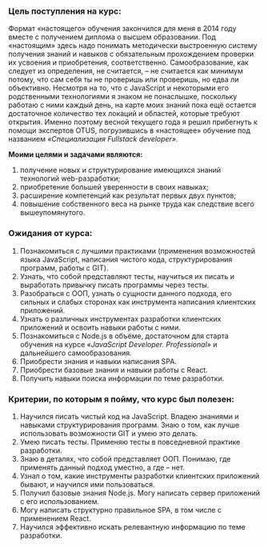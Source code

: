 ### Цель поступления на курс:

Формат «настоящего» обучения закончился для меня в 2014 году вместе с получением диплома о высшем образовании. Под «настоящим» здесь надо понимать методически выстроенную систему получения знаний
и навыков с обязательным прохождением проверки их усвоения
и приобретения, соответственно. Самообразование, как следует
из определения, не считается, – не считается как минимум потому, что сам себя ты не проверишь или проверишь, но едва ли объективно.
Несмотря на то, что с JavaScript и некоторыми его родственными технологиями я знаком не понаслышке, поскольку работаю с ними каждый день, на карте моих знаний пока ещё остается достаточное количество тех локаций и областей, которые требуют открытия. Именно поэтому весной текущего года я решил прибегнуть к помощи экспертов OTUS, погрузившись в «настоящее» обучение под названием _«Специализация Fullstack developer»_.

**Моими целями и задачами являются:**

1. получение новых и структурирование имеющихся знаний технологий web-разработки;
2. приобретение большей уверенности в своих навыках;
3. расширение компетенций как результат первых двух пунктов;
4. повышение собственного веса на рынке труда как следствие всего вышеупомянутого.

### Ожидания от курса:

1. Познакомиться с лучшими практиками (применения возможностей языка JavaScript, написания чистого кода, структурирования программ, работы с GIT).
2. Узнать, что собой представляют тесты, научиться их писать
   и выработать привычку писать программы через тесты.
3. Разобраться с ООП, узнать о сущности данного подхода, его сильных
   и слабых сторонах как инструмента написания клиентских приложений.
4. Узнать о различных инструментах разработки клиентских приложений и освоить навыки работы с ними.
5. Познакомиться с Node.js в объёме, достаточном для старта обучения
   на курсе _«JavaScript Developer. Professional»_ и дальнейшего самообразования.
6. Приобрести знания и навыки написания SPA.
7. Приобрести базовые знания и навыки работы с React.
8. Получить навыки поиска информации по теме разработки.

### Критерии, по которым я пойму, что курс был полезен:

1. Научился писать чистый код на JavaScript. Владею знаниями
   и навыками структурирования программ. Знаю о том, как лучше использовать возможности GIT и умею это делать.
2. Умею писать тесты. Применяю тесты в повседневной практике разработки.
3. Знаю в деталях, что собой представляет ООП. Понимаю, где применять данный подход уместно, а где – нет.
4. Узнал о том, какие инструменты разработки клиентских приложений бывают, и научился ими пользоваться.
5. Получил базовые знания Node.js. Могу написать сервер приложений
   с его использованием.
6. Могу написать структурно правильное SPA, в том числе
   с применением React.
7. Научился эффективно искать релевантную информацию по теме разработки.
